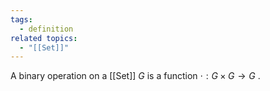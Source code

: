 ```yaml
---
tags:
  - definition
related topics:
  - "[[Set]]"
---
```

A binary operation on a [[Set]] $G$ is a function $\cdot:G\times G \to G$ .